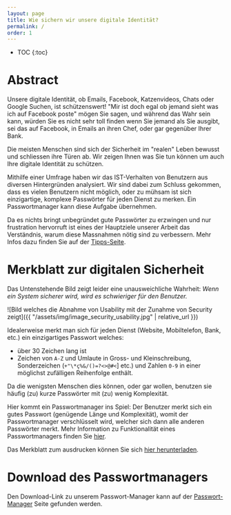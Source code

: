 ```yaml
---
layout: page
title: Wie sichern wir unsere digitale Identität?
permalink: /
order: 1
---
```

* TOC
{:toc}

# Abstract
Unsere digitale Identität, ob Emails, Facebook, Katzenvideos, Chats oder Google Suchen, ist schützenswert!
"Mir ist doch egal ob jemand sieht was ich auf Facebook poste" mögen Sie sagen, und während das Wahr sein kann, würden Sie es nicht sehr toll finden wenn Sie jemand als Sie ausgibt, sei das auf Facebook, in Emails an ihren Chef, oder gar gegenüber Ihrer Bank.

Die meisten Menschen sind sich der Sicherheit im "realen" Leben bewusst und schliessen ihre Türen ab. Wir zeigen Ihnen was Sie tun können um auch Ihre digitale Identität zu schützen.

Mithilfe einer Umfrage haben wir das IST-Verhalten von Benutzern aus diversen Hintergründen analysiert. Wir sind dabei zum Schluss gekommen, dass es vielen Benutzern nicht möglich, oder zu mühsam ist sich einzigartige, komplexe Passwörter für jeden Dienst zu merken. Ein Passwortmanager kann diese Aufgabe übernehmen.

Da es nichts bringt unbegründet gute Passwörter zu erzwingen und nur frustration hervorruft ist eines der Hauptziele unserer Arbeit das Verständnis, warum diese Massnahmen nötig sind zu verbessern. Mehr Infos dazu finden Sie auf der [Tipps-Seite](https://martyschaer.github.io/passmanager/tipps/).

# Merkblatt zur digitalen Sicherheit
Das Untenstehende Bild zeigt leider eine unausweichliche Wahrheit: *Wenn ein System sicherer wird, wird es schwieriger für den Benutzer.*

![Bild welches die Abnahme von Usability mit der Zunahme von Security zeigt]({{ "/assets/img/image_security_usability.jpg" | relative_url }})

Idealerweise merkt man sich für jeden Dienst (Website, Mobiltelefon, Bank, etc.) ein einzigartiges Passwort welches:

 - über 30 Zeichen lang ist
 - Zeichen von `A-Z` und Umlaute in Gross- und Kleinschreibung, Sonderzeichen (`+"\*ç%&/()=?<>@#<`] etc.) und Zahlen `0-9` in einer möglichst zufälligen Reihenfolge enthält.

Da die wenigsten Menschen dies können, oder gar wollen, benutzen sie häufig (zu) kurze Passwörter mit (zu) wenig Komplexität.

Hier kommt ein Passwortmanager ins Spiel: Der Benutzer merkt sich ein gutes Passwort (genügende Länge und Komplexität), womit der Passwortmanager verschlüsselt wird, welcher sich dann alle anderen Passwörter merkt. Mehr Information zu Funktionalität eines Passwortmanagers finden Sie [hier](https://martyschaer.github.io/passmanager/passwort-manager).

Das Merkblatt zum ausdrucken können Sie sich [hier herunterladen](/passmanager/assets/pdf/merkblatt.pdf).

# Download des Passwortmanagers
Den Download-Link zu unserem Passwort-Manager kann auf der [Passwort-Manager](/passmanager/passwort-manager) Seite gefunden werden.
